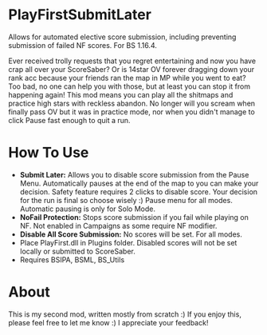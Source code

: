 # PlayFirstSubmitLater
Allows for automated elective score submission, including preventing submission of failed NF scores. For BS 1.16.4.

Ever received trolly requests that you regret entertaining and now you have crap all over your ScoreSaber? Or is 14star OV forever dragging down your rank acc because your friends ran the map in MP while you went to eat? Too bad, no one can help you with those, but at least you can stop it from happening again! 
This mod means you can play all the shitmaps and practice high stars with reckless abandon. No longer will you scream when finally pass OV but it was in practice mode, nor when you didn't manage to click Pause fast enough to quit a run.

# How To Use
- **Submit Later:** Allows you to disable score submission from the Pause Menu. Automatically pauses at the end of the map to you can make your decision. Safety feature requires 2 clicks to disable score. Your decision for the run is final so choose wisely :) Pause menu for all modes. Automatic pausing is only for Solo Mode.
- **NoFail Protection:** Stops score submission if you fail while playing on NF. Not enabled in Campaigns as some require NF modifier.
- **Disable All Score Submission:** No scores will be set. For all modes.
- Place PlayFirst.dll in Plugins folder. Disabled scores will not be set locally or submitted to ScoreSaber.
- Requires BSIPA, BSML, BS_Utils

# About
This is my second mod, written mostly from scratch :) If you enjoy this, please feel free to let me know :) I appreciate your feedback!
